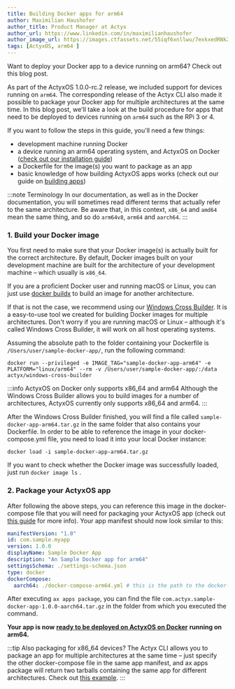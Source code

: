 ```yaml
---
title: Building Docker apps for arm64
author: Maximilian Haushofer
author_title: Product Manager at Actyx
author_url: https://www.linkedin.com/in/maximilianhaushofer
author_image_url: https://images.ctfassets.net/55iqf6xnllwu/7exkxedRNkZNPjeWIJAJFy/7f238372c06ddfc64fa321d5e665dc62/maximilian-haushofer.jpg
tags: [ActyxOS, arm64 ]
---
```


Want to deploy your Docker app to a device running on arm64? Check out this blog post.

<!--truncate-->


As part of the ActyxOS 1.0.0-rc.2 release, we included support for devices running on `arm64`. The corresponding release of the Actyx CLI also made it possible to package your Docker app for multiple architectures at the same time. In this blog post, we'll take a look at the build procedure for apps that need to be deployed to devices running on `arm64` such as the RPi 3 or 4.

If you want to follow the steps in this guide, you'll need a few things:
- development machine running Docker
- a device running an arm64 operating system, and ActyxOS on Docker ([check out our installation guide](/docs/os/advanced-guides/actyxos-on-docker#install-actyxos-on-your-edge-device))
- a Dockerfile for the image(s) you want to package as an app
- basic knowledge of how building ActyxOS apps works (check out our guide on [building apps](/docs/os/guides/building-apps))

:::note Terminology
In our documentation, as well as in the Docker documentation, you will sometimes read different terms that actually refer to the same architecture. Be aware that, in this context, `x86_64` and `amd64` mean the same thing, and so do `arm64v8`, `arm64` and `aarch64`.
:::

### 1. Build your Docker image

You first need to make sure that your Docker image(s) is actually built for the correct architecture. By default,  Docker images built on your development machine are built for the architecture of your development machine – which usually is `x86_64`.

If you are a proficient Docker user and running macOS or Linux, you can just use [docker buildx](https://docs.docker.com/buildx/working-with-buildx/) to build an image for another architecture.

If that is not the case, we recommend using our [Windows Cross Builder](https://hub.docker.com/repository/docker/actyx/windows-cross-builder). It is a easy-to-use tool we created for building Docker images for multiple architectures. Don't worry if you are running macOS or Linux – although it's called Windows Cross Builder, it will work on all host operating systems.

Assuming the absolute path to the folder containing your Dockerfile is `/Users/user/sample-docker-app/`, run the following command:

```
docker run --privileged -e IMAGE_TAG="sample-docker-app-arm64" -e PLATFORM="linux/arm64" --rm -v /Users/user/sample-docker-app/:/data actyx/windows-cross-builder
```

:::info ActyxOS on Docker only supports x86_64 and arm64
Although the Windows Cross Builder allows you to build images for a number of architectures, ActyxOS currently only supports x86_64 and arm64.
:::

After the Windows Cross Builder finished, you will find a file called `sample-docker-app-arm64.tar.gz` in the same folder that also contains your Dockerfile. In order to be able to reference the image in your docker-compose.yml file, you need to load it into your local Docker instance:

```
docker load -i sample-docker-app-arm64.tar.gz
```

If you want to check whether the Docker image was successfully loaded, just run `docker image ls` . 

### 2. Package your ActyxOS app

After following the above steps, you can reference this image in the docker-compose file that you will need for packaging your ActyxOS app (check out [this guide](docs/os/guides/building-apps-md) for more info). Your app manifest should now look similar to this:

```yml
manifestVersion: "1.0"
id: com.sample.myapp
version: 1.0.0
displayName: Sample Docker App
description: "An Sample Docker app for arm64"
settingsSchema: ./settings-schema.json
type: docker
dockerCompose: 
  aarch64: ./docker-compose-arm64.yml # this is the path to the docker-compose file for your app
```

After executing `ax apps package`, you can find the file `com.actyx.sample-docker-app-1.0.0-aarch64.tar.gz` in the folder from which you executed the command.

**Your app is now** [**ready to be deployed on ActyxOS on Docker**](http://localhost:3000/docs/os/guides/running-apps) **running on arm64.**

:::tip Also packaging for x86_64 devices?
The Actyx CLI allows you to package an app for multiple architectures at the same time – just specify the other docker-compose file in the same app manifest, and ax apps package will return two tarballs containing the same app for different architectures. Check out [this example](/docs/os/api/app-manifest-schema).
:::



